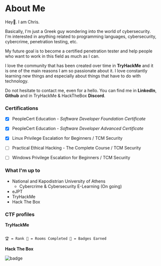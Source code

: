 # About Me

Hey👋. I am Chris.

Basically, I'm just a Greek guy wondering into the world of cybersecurity.
I'm interested in anything related to programming languages, cybersecurity, cybercrime, penetration testing, etc.

My future goal is to become a certified penetration tester and help people who want to work in this field as much as I can.

I love the community that has been created over time in **TryHackMe** and it is one of the main reasons I am so passionate about it. I love constantly learning new things and especially about things that have to do with technology.

Do not hesitate to contact me, even for a hello. You can find me in **LinkedIn**, **Github** and in TryHackMe & HackTheBox **Discord**.

### Certifications
- [x] PeopleCert Education - _Software Developer Foundation Certificate_
- [x] PeopleCert Education - _Software Developer Advanced Certificate_
- [x] Linux Privilege Escalation for Beginners / TCM Security
- [ ] Practical Ethical Hacking - The Complete Course / TCM Security
- [ ] Windows Privilege Escalation for Beginners / TCM Security
 

### What I'm up to
- National and Kapodistrian University of Athens
    * Cybercrime & Cybersecurity E-Learning (On going)
- eJPT
- TryHackMe
- Hack The Box

### CTF profiles
**TryHackMe**
<script src="https://tryhackme.com/badge/92316"></script>

```

🏆 = Rank 🚪 = Rooms Completed 🎯 = Badges Earned

```

**Hack The Box**

![badge](/htb/248814.png)